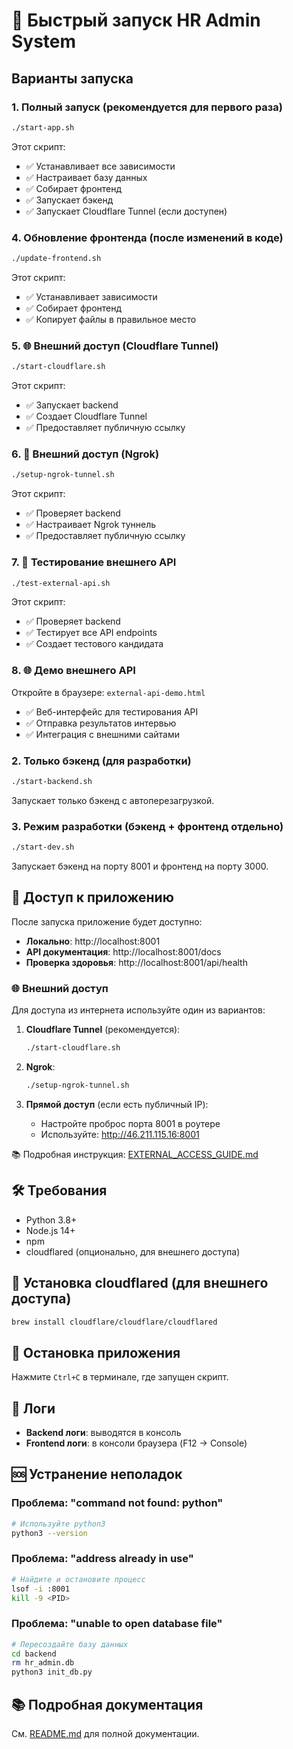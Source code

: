 # 🚀 Быстрый запуск HR Admin System

## Варианты запуска

### 1. Полный запуск (рекомендуется для первого раза)
```bash
./start-app.sh
```
Этот скрипт:
- ✅ Устанавливает все зависимости
- ✅ Настраивает базу данных
- ✅ Собирает фронтенд
- ✅ Запускает бэкенд
- ✅ Запускает Cloudflare Tunnel (если доступен)

### 4. Обновление фронтенда (после изменений в коде)
```bash
./update-frontend.sh
```
Этот скрипт:
- ✅ Устанавливает зависимости
- ✅ Собирает фронтенд
- ✅ Копирует файлы в правильное место

### 5. 🌐 Внешний доступ (Cloudflare Tunnel)
```bash
./start-cloudflare.sh
```
Этот скрипт:
- ✅ Запускает backend
- ✅ Создает Cloudflare Tunnel
- ✅ Предоставляет публичную ссылку

### 6. 🚀 Внешний доступ (Ngrok)
```bash
./setup-ngrok-tunnel.sh
```
Этот скрипт:
- ✅ Проверяет backend
- ✅ Настраивает Ngrok туннель
- ✅ Предоставляет публичную ссылку

### 7. 🧪 Тестирование внешнего API
```bash
./test-external-api.sh
```
Этот скрипт:
- ✅ Проверяет backend
- ✅ Тестирует все API endpoints
- ✅ Создает тестового кандидата

### 8. 🌐 Демо внешнего API
Откройте в браузере: `external-api-demo.html`
- ✅ Веб-интерфейс для тестирования API
- ✅ Отправка результатов интервью
- ✅ Интеграция с внешними сайтами

### 2. Только бэкенд (для разработки)
```bash
./start-backend.sh
```
Запускает только бэкенд с автоперезагрузкой.

### 3. Режим разработки (бэкенд + фронтенд отдельно)
```bash
./start-dev.sh
```
Запускает бэкенд на порту 8001 и фронтенд на порту 3000.

## 📱 Доступ к приложению

После запуска приложение будет доступно:

- **Локально**: http://localhost:8001
- **API документация**: http://localhost:8001/docs
- **Проверка здоровья**: http://localhost:8001/api/health

### 🌐 Внешний доступ

Для доступа из интернета используйте один из вариантов:

1. **Cloudflare Tunnel** (рекомендуется):
   ```bash
   ./start-cloudflare.sh
   ```

2. **Ngrok**:
   ```bash
   ./setup-ngrok-tunnel.sh
   ```

3. **Прямой доступ** (если есть публичный IP):
   - Настройте проброс порта 8001 в роутере
   - Используйте: http://46.211.115.16:8001

📚 Подробная инструкция: [EXTERNAL_ACCESS_GUIDE.md](EXTERNAL_ACCESS_GUIDE.md)

## 🛠️ Требования

- Python 3.8+
- Node.js 14+
- npm
- cloudflared (опционально, для внешнего доступа)

## 🔧 Установка cloudflared (для внешнего доступа)

```bash
brew install cloudflare/cloudflare/cloudflared
```

## 🛑 Остановка приложения

Нажмите `Ctrl+C` в терминале, где запущен скрипт.

## 📝 Логи

- **Backend логи**: выводятся в консоль
- **Frontend логи**: в консоли браузера (F12 → Console)

## 🆘 Устранение неполадок

### Проблема: "command not found: python"
```bash
# Используйте python3
python3 --version
```

### Проблема: "address already in use"
```bash
# Найдите и остановите процесс
lsof -i :8001
kill -9 <PID>
```

### Проблема: "unable to open database file"
```bash
# Пересоздайте базу данных
cd backend
rm hr_admin.db
python3 init_db.py
```

## 📚 Подробная документация

См. [README.md](README.md) для полной документации. 